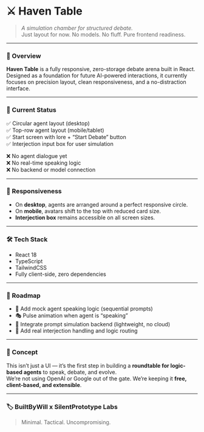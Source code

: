 # ⚔️ Haven Table

> *A simulation chamber for structured debate.*  
> Just layout for now. No models. No fluff. Pure frontend readiness.

---

### 🎯 Overview

**Haven Table** is a fully responsive, zero-storage debate arena built in React.  
Designed as a foundation for future AI-powered interactions, it currently focuses on precision layout, clean responsiveness, and a no-distraction interface.

---

### 🧱 Current Status

✅ Circular agent layout (desktop)  
✅ Top-row agent layout (mobile/tablet)  
✅ Start screen with lore + “Start Debate” button  
✅ Interjection input box for user simulation

❌ No agent dialogue yet  
❌ No real-time speaking logic  
❌ No backend or model connection

---

### 📱 Responsiveness

- On **desktop**, agents are arranged around a perfect responsive circle.
- On **mobile**, avatars shift to the top with reduced card size.
- **Interjection box** remains accessible on all screen sizes.

---

### 🛠 Tech Stack

- React 18  
- TypeScript  
- TailwindCSS  
- Fully client-side, zero dependencies

---

### 🚀 Roadmap

- 🧠 Add mock agent speaking logic (sequential prompts)  
- 🎭 Pulse animation when agent is “speaking”  
- 🔄 Integrate prompt simulation backend (lightweight, no cloud)  
- 📢 Add real interjection handling and logic routing

---

### 🧪 Concept

This isn’t just a UI — it’s the first step in building a **roundtable for logic-based agents** to speak, debate, and evolve.  
We’re not using OpenAI or Google out of the gate. We’re keeping it **free, client-based, and extensible**.

---

### 🏷 BuiltByWill x SilentPrototype Labs

> Minimal. Tactical. Uncompromising.

